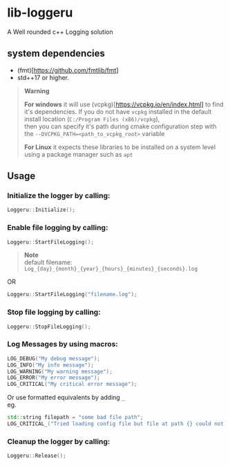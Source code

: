 # lib-loggeru
A Well rounded c++ Logging solution

## system dependencies
- (fmt)[https://github.com/fmtlib/fmt]
- std++17 or higher. 

> **Warning**
> 
> **For windows** it will use (vcpkg)[https://vcpkg.io/en/index.html] to find it's dependencies. 
> If you do not have `vcpkg` installed in the default install location (`C:/Program Files (x86)/vcpkg`), <br>
> then you can specify it's path during cmake configuration step with the `--DVCPKG_PATH=<path_to_vcpkg_root>` variable
> 
> **For Linux** it expects these libraries to be installed on a system level using a package manager such as `apt`

## Usage

### Initialize the logger by calling:
```cpp
Loggeru::Initialize();
```

### Enable file logging by calling:
```cpp
Loggeru::StartFileLogging();
```
> **Note** <br>
> default filename: `Log_{day}_{month}_{year}_{hours}_{minutes}_{seconds}.log`

OR 
```cpp
Loggeru::StartFileLogging("filename.log");
```

### Stop file logging by calling:
```cpp
Loggeru::StopFileLogging();
```

### Log Messages by using macros:
```cpp
LOG_DEBUG("My debug message");
LOG_INFO("My info message");
LOG_WARNING("My warning message");
LOG_ERROR("My error message");
LOG_CRITICAL("My critical error message");
```

Or use formatted equivalents by adding `_`<br>
eg. 
```cpp
std::string filepath = "some bad file path";
LOG_CRITICAL_("Tried loading config file but file at path {} could not be found", filepath);
```

### Cleanup the logger by calling:
```cpp
Loggeru::Release();
```
